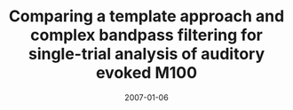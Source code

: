 ---
title: "Comparing a template approach and complex bandpass filtering for single-trial analysis of auditory evoked M100"
collection: publications
permalink: /publication/2007_comparing-a-template-approach-and-complex-bandpass
date: 2007-01-06
year: 2007
venue: 'Biomed Tech'
authors: 'Link A, Burghoff M, Salajegheh A, Poeppel D, Trahms L, Elster C'
number: '57'
citation: 'Link A, Burghoff M, Salajegheh A, Poeppel D, Trahms L, Elster C (2007). Comparing a template approach and complex bandpass filtering for single-trial analysis of auditory evoked M100. Biomed Tech.'
category: 'article'
---